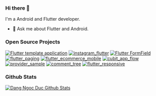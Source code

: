 ### Hi there 👋

I'm a Android and Flutter developer.

- 💬 Ask me about Flutter and Android.

### Open Source Projects

[![Flutter template application](https://github-readme-stats.vercel.app/api/pin/?username=dangngocduc&repo=flutter_application&theme=transparent&show_icons=true)](https://github.com/dangngocduc/flutter_application)
[![instagram_flutter](https://github-readme-stats.vercel.app/api/pin/?username=dangngocduc&repo=instagram_flutter&theme=transparent)](https://github.com/dangngocduc/instagram_flutter)
[![Flutter FormField](https://github-readme-stats.vercel.app/api/pin/?username=dangngocduc&repo=fl_form&theme=transparent&show_icons=true)](https://github.com/dangngocduc/fl_form)
[![flutter_paging](https://github-readme-stats.vercel.app/api/pin/?username=dangngocduc&repo=flutter_paging&theme=transparent)](https://github.com/dangngocduc/flutter_paging)
[![flutter_ecommerce_mobile](https://github-readme-stats.vercel.app/api/pin/?username=dangngocduc&repo=flutter_ecommerce_mobile&theme=transparent)](https://github.com/dangngocduc/flutter_ecommerce_mobile)
[![cubit_app_flow](https://github-readme-stats.vercel.app/api/pin/?username=dangngocduc&repo=cubit_app_flow&theme=transparent)](https://github.com/dangngocduc/cubit_app_flow)
[![provider_sample](https://github-readme-stats.vercel.app/api/pin/?username=dangngocduc&repo=provider_sample&theme=transparent)](https://github.com/dangngocduc/provider_sample)
[![comment_tree](https://github-readme-stats.vercel.app/api/pin/?username=dangngocduc&repo=comment_tree&theme=transparent)](https://github.com/dangngocduc/comment_tree)
[![flutter_responsive](https://github-readme-stats.vercel.app/api/pin/?username=dangngocduc&repo=flutter_responsive&theme=transparent)](https://github.com/dangngocduc/flutter_responsive)


### Github Stats
[![Dang Ngoc Duc Github Stats](https://github-readme-stats.vercel.app/api?username=dangngocduc&count_private=true&theme=dark&show_icons=true)](https://github.com/dangngocduc)


